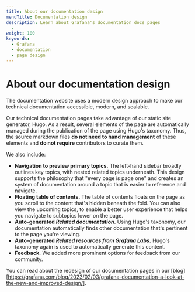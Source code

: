 ```yaml
---
title: About our documentation design
menuTitle: Documentation design
description: Learn about Grafana's documentation docs pages
  - 
weight: 100
keywords:
  - Grafana
  - documentation
  - page design
---
```


# About our documentation design

The documentation website uses a modern design approach to make our technical documentation accessible, modern, and scalable.  

Our technical documentation pages take advantage of our static site generator, Hugo. As a result, several elements of the page are automatically managed during the publication of the page using Hugo's taxonomy. Thus, the source markdown files **do not need to hand management** of these elements and **do not require** contributors to curate them.

We also include:

- **Navigation to preview primary topics.** The left-hand sidebar broadly outlines key topics, with nested related topics underneath. This design supports the philosophy that "every page is page one" and creates an system of documentation around a topic that is easier to reference and navigate. 
- **Floating table of contents.** The table of contents floats on the page as you scroll to the content that's hidden beneath the fold. You can also view the upcoming topics, to enable a better user experience that helps you navigate to subtopics lower on the page.
- **Auto-generated _Related documentation_.** Using Hugo's taxonomy, our documentation automatically finds other documentation that's pertinent to the page you're viewing.
- **Auto-generated _Related resources from Grafana Labs_.** Hugo's taxonomy again is used to automatically generate this content.
- **Feedback.** We added more prominent options for feedback from our community.

You can read about the redesign of our documentation pages in our [blog] [https://grafana.com/blog/2023/02/03/grafana-documentation-a-look-at-the-new-and-improved-design/].
